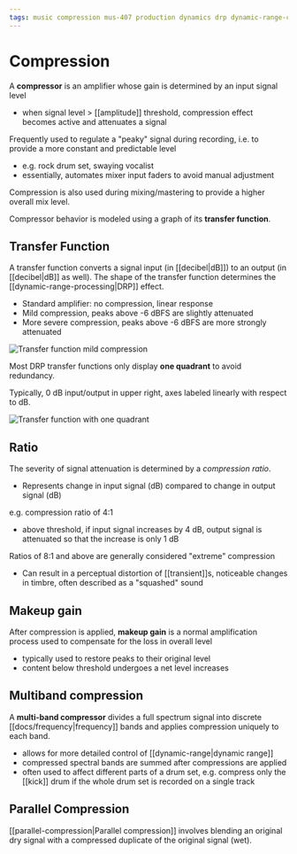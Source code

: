 ```yaml
---
tags: music compression mus-407 production dynamics drp dynamic-range-compression dynamic-range
---
```


# Compression

A **compressor** is an amplifier whose gain is determined by an input signal level

- when signal level > [[amplitude]] threshold, compression effect becomes active and attenuates a signal

Frequently used to regulate a "peaky" signal during recording, i.e. to provide a more constant and predictable level

- e.g. rock drum set, swaying vocalist
- essentially, automates mixer input faders to avoid manual adjustment

Compression is also used during mixing/mastering to provide a higher overall mix level.

Compressor behavior is modeled using a graph of its **transfer function**.

## Transfer Function

A transfer function converts a signal input (in [[decibel|dB]]) to an output (in [[decibel|dB]] as well). The shape of the transfer function determines the [[dynamic-range-processing|DRP]] effect.

- Standard amplifier: no compression, linear response
- Mild compression, peaks above -6 dBFS are slightly attenuated
- More severe compression, peaks above -6 dBFS are more strongly attenuated

![Transfer function mild compression](../attachments/transfer-function-mild-compression.png)

Most DRP transfer functions only display **one quadrant** to avoid redundancy.

Typically, 0 dB input/output in upper right, axes labeled linearly with respect to dB.

![Transfer function with one quadrant](../attachments/transfer-function-one-quadrant.png)

## Ratio

The severity of signal attenuation is determined by a _compression ratio_.

- Represents change in input signal (dB) compared to change in output signal (dB)

e.g. compression ratio of 4:1

- above threshold, if input signal increases by 4 dB, output signal is attenuated so that the increase is only 1 dB

Ratios of 8:1 and above are generally considered "extreme" compression

- Can result in a perceptual distortion of [[transient]]s, noticeable changes in timbre, often described as a "squashed" sound

## Makeup gain

After compression is applied, **makeup gain** is a normal amplification process used to compensate for the loss in overall level

- typically used to restore peaks to their original level
- content below threshold undergoes a net level increases

## Multiband compression

A **multi-band compressor** divides a full spectrum signal into discrete [[docs/frequency|frequency]] bands and applies compression uniquely to each band.

- allows for more detailed control of [[dynamic-range|dynamic range]]
- compressed spectral bands are summed after compressions are applied
- often used to affect different parts of a drum set, e.g. compress only the [[kick]] drum if the whole drum set is recorded on a single track

## Parallel Compression

[[parallel-compression|Parallel compression]] involves blending an original dry signal with a compressed duplicate of the original signal (wet).
